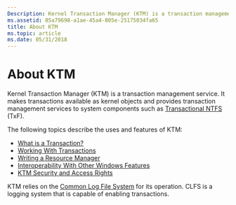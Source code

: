 ```yaml
---
Description: Kernel Transaction Manager (KTM) is a transaction management service. It makes transactions available as kernel objects and provides transaction management services to system components such as Transactional NTFS (TxF).
ms.assetid: 85a79698-a1ae-45a4-805e-25175034fa65
title: About KTM
ms.topic: article
ms.date: 05/31/2018
---
```


# About KTM

Kernel Transaction Manager (KTM) is a transaction management service. It makes transactions available as kernel objects and provides transaction management services to system components such as [Transactional NTFS](/windows/desktop/FileIO/transactional-ntfs-portal) (TxF).

The following topics describe the uses and features of KTM:

-   [What is a Transaction?](what-is-a-transaction.md)
-   [Working With Transactions](programming-model.md)
-   [Writing a Resource Manager](writing-a-resource-manager.md)
-   [Interoperability With Other Windows Features](interoperability-with-other-windows-features.md)
-   [KTM Security and Access Rights](ktm-security-and-access-rights.md)

KTM relies on the [Common Log File System](/previous-versions/windows/desktop/clfs/common-log-file-system-portal) for its operation. CLFS is a logging system that is capable of enabling transactions.

 

 